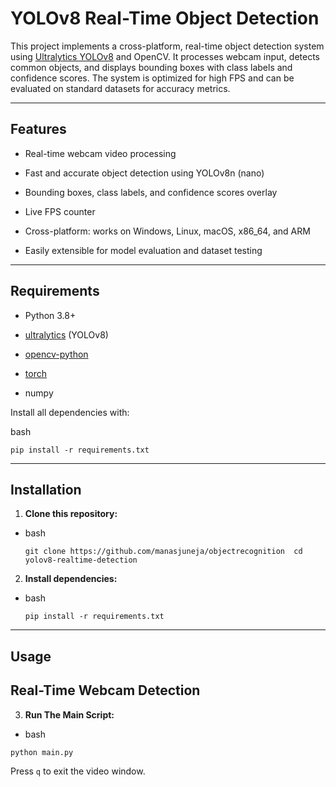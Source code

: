 # YOLOv8 Real-Time Object Detection

This project implements a cross-platform, real-time object detection system using [Ultralytics YOLOv8](https://github.com/ultralytics/ultralytics) and OpenCV. It processes webcam input, detects common objects, and displays bounding boxes with class labels and confidence scores. The system is optimized for high FPS and can be evaluated on standard datasets for accuracy metrics.

----------

## Features

-   Real-time webcam video processing
    
-   Fast and accurate object detection using YOLOv8n (nano)
    
-   Bounding boxes, class labels, and confidence scores overlay
    
-   Live FPS counter
    
-   Cross-platform: works on Windows, Linux, macOS, x86_64, and ARM
    
-   Easily extensible for model evaluation and dataset testing
    

----------

## Requirements

-   Python 3.8+
    
-   [ultralytics](https://pypi.org/project/ultralytics/) (YOLOv8)
    
-   [opencv-python](https://pypi.org/project/opencv-python/)
    
-   [torch](https://pytorch.org/)
    
-   numpy
    

Install all dependencies with:

bash

`pip install -r requirements.txt` 

----------

## Installation

1.  **Clone this repository:**
    

-   bash
    
    `git clone https://github.com/manasjuneja/objectrecognition 
    cd yolov8-realtime-detection` 
    
    
2.   **Install dependencies:**
    

-   bash
    
    `pip install -r requirements.txt` 
    

----------

## Usage

## Real-Time Webcam Detection

3.   **Run The Main Script:**

-   bash

`python main.py` 

 Press `q` to exit the video window.

